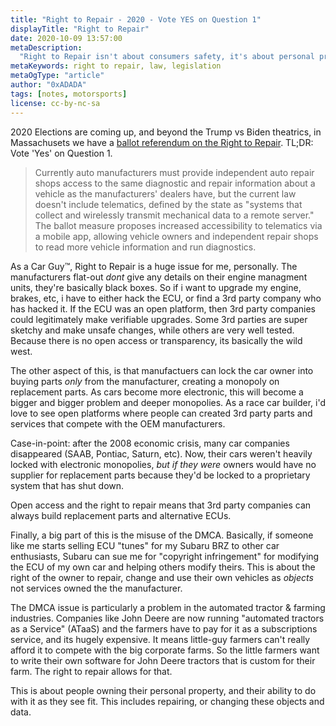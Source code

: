 ```yaml
---
title: "Right to Repair - 2020 - Vote YES on Question 1"
displayTitle: "Right to Repair"
date: 2020-10-09 13:57:00
metaDescription:
  "Right to Repair isn't about consumers safety, it's about personal property"
metaKeywords: right to repair, law, legislation
metaOgType: "article"
author: "0xADADA"
tags: [notes, motorsports]
license: cc-by-nc-sa
---
```


2020 Elections are coming up, and beyond the Trump vs Biden theatrics, in Massachusets we have a [ballot referendum on the Right to Repair](https://www.mass.gov/files/documents/2019/08/07/19-06.pdf). TL;DR: Vote 'Yes' on Question 1.

> Currently auto manufacturers must provide independent auto repair shops access to the same diagnostic 
and repair information about a vehicle as the manufacturers' dealers have, but the current law doesn't 
include telematics, defined by the state as "systems that collect and wirelessly transmit mechanical 
data to a remote server." The ballot measure proposes increased accessibility to telematics via a mobile app, allowing 
vehicle owners and independent repair shops to read more vehicle information and run diagnostics.

As a Car Guy™, Right to Repair is a huge issue for me, personally. The manufacturers flat-out _dont_ give any details on their engine managment units, they're basically black boxes. So if i want to upgrade my engine, brakes, etc, i have to either hack the ECU, or find a 3rd party company who has hacked it. If the ECU was an open platform, then 3rd party companies could legitimately make verifiable upgrades. Some 3rd parties are super sketchy and make unsafe changes, while others are very well tested. Because there is no open access or transparency, its basically the wild west.

The other aspect of this, is that manufactuers can  lock the car owner into buying parts _only_ from the manufacturer, creating a monopoly on replacement parts. As cars become more electronic, this will become a bigger and bigger problem and deeper monopolies. As a race car builder, i'd love to see open platforms where people can created 3rd party parts and services that compete with the OEM manufacturers.

Case-in-point: after the 2008 economic crisis, many car companies disappeared (SAAB, Pontiac, Saturn, etc). Now, their cars weren't heavily locked with electronic monopolies, _but if they were_ owners would have no supplier for replacement parts because they'd be locked to a proprietary system that has shut down.

Open access and the right to repair means that 3rd party companies can always build replacement parts and alternative ECUs.

Finally, a big part of this is the misuse of the DMCA. Basically, if someone like me starts selling ECU "tunes" for my Subaru BRZ to other car enthusiasts, Subaru can sue me for "copyright infringement" for modifying the ECU of my own car and helping others modify theirs. This is about the right of the owner to repair, change and use their own vehicles as _objects_ not services owned the the manufacturer. 

The DMCA issue is particularly a problem in the automated tractor & farming industries. Companies like John Deere are now running "automated tractors as a Service" (ATaaS) and the farmers have to pay for it as a subscriptions service, and its hugely expensive. It means little-guy farmers can't really afford it to compete with the big corporate farms. So the little farmers want to write their own software for John Deere tractors that is custom for their farm. The right to repair allows for that.

This is about people owning their personal property, and their ability to do with it as they see fit. This
includes repairing, or changing these objects and data.

